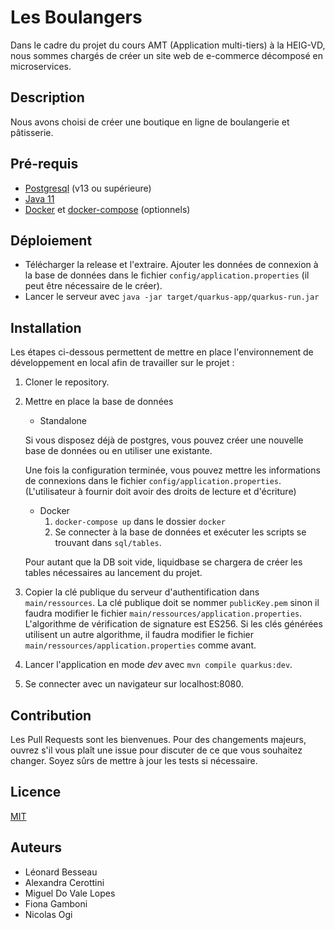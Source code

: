 # Les Boulangers
Dans le cadre du projet du cours AMT (Application multi-tiers) à la HEIG-VD, nous sommes chargés de créer un site web de e-commerce décomposé en microservices.

## Description
Nous avons choisi de créer une boutique en ligne de boulangerie et pâtisserie.

## Pré-requis
- [Postgresql](https://www.postgresql.org/download/) (v13 ou supérieure)
- [Java 11](https://adoptopenjdk.net/installation.html)
- [Docker](https://docs.docker.com/get-docker/) et [docker-compose](https://docs.docker.com/compose/install/) (optionnels)

## Déploiement
- Télécharger la release et l'extraire. Ajouter les données de connexion à la base de données dans le fichier `config/application.properties` (il peut être nécessaire de le créer).
- Lancer le serveur avec `java -jar target/quarkus-app/quarkus-run.jar`


## Installation
Les étapes ci-dessous permettent de mettre en place l'environnement de développement en local afin de travailler sur le projet :

1. Cloner le repository. 

2. Mettre en place la base de données

   - Standalone

   Si vous disposez déjà de postgres, vous pouvez créer une nouvelle base de données ou en utiliser une existante.  

   Une fois la configuration terminée, vous pouvez mettre les informations de connexions dans le fichier `config/application.properties`. (L'utilisateur à fournir doit avoir des droits de lecture et d'écriture)

   - Docker
     1. `docker-compose up` dans le dossier `docker`
     2. Se connecter à la base de données et exécuter les scripts se trouvant dans  `sql/tables`.

   Pour autant que la DB soit vide, liquidbase se chargera de créer les tables nécessaires au lancement du projet. 

3. Copier la clé publique du serveur d'authentification dans `main/ressources`. La clé publique doit se nommer `publicKey.pem` sinon il faudra modifier le fichier `main/ressources/application.properties`. L'algorithme de vérification de signature est ES256. Si les clés générées utilisent un autre algorithme, il faudra modifier le fichier `main/ressources/application.properties` comme avant.

3. Lancer l'application en mode *dev* avec `mvn compile quarkus:dev`.

4. Se connecter avec un navigateur sur localhost:8080.


## Contribution
Les Pull Requests sont les bienvenues. Pour des changements majeurs, ouvrez s'il vous plaît une issue pour discuter de ce que vous souhaitez changer.
Soyez sûrs de mettre à jour les tests si nécessaire.

## Licence
[MIT](https://choosealicense.com/licenses/mit/)

## Auteurs
- Léonard Besseau
- Alexandra Cerottini
- Miguel Do Vale Lopes
- Fiona Gamboni
- Nicolas Ogi
